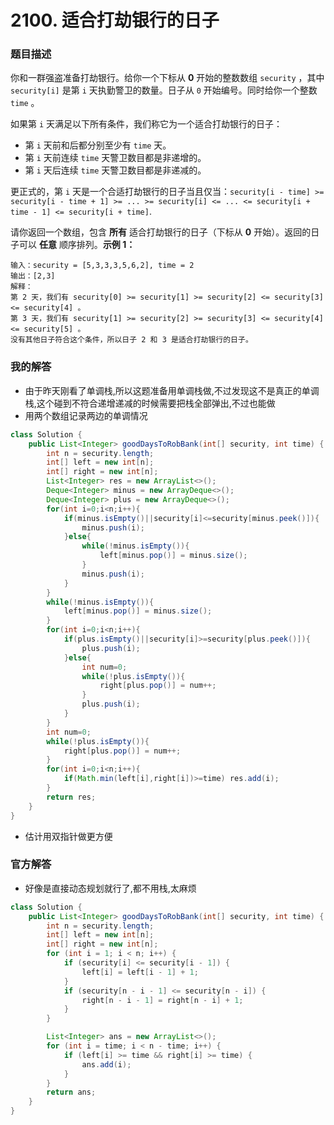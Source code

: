 # 2100. 适合打劫银行的日子

### 题目描述

你和一群强盗准备打劫银行。给你一个下标从 **0** 开始的整数数组 `security` ，其中 `security[i]` 是第 `i` 天执勤警卫的数量。日子从 `0` 开始编号。同时给你一个整数 `time` 。

如果第 `i` 天满足以下所有条件，我们称它为一个适合打劫银行的日子：

- 第 `i` 天前和后都分别至少有 `time` 天。
- 第 `i` 天前连续 `time` 天警卫数目都是非递增的。
- 第 `i` 天后连续 `time` 天警卫数目都是非递减的。

更正式的，第 `i` 天是一个合适打劫银行的日子当且仅当：`security[i - time] >= security[i - time + 1] >= ... >= security[i] <= ... <= security[i + time - 1] <= security[i + time]`.

请你返回一个数组，包含 **所有** 适合打劫银行的日子（下标从 **0** 开始）。返回的日子可以 **任意** 顺序排列。**示例 1：**

```
输入：security = [5,3,3,3,5,6,2], time = 2
输出：[2,3]
解释：
第 2 天，我们有 security[0] >= security[1] >= security[2] <= security[3] <= security[4] 。
第 3 天，我们有 security[1] >= security[2] >= security[3] <= security[4] <= security[5] 。
没有其他日子符合这个条件，所以日子 2 和 3 是适合打劫银行的日子。
```

### 我的解答

- 由于昨天刚看了单调栈,所以这题准备用单调栈做,不过发现这不是真正的单调栈,这个碰到不符合递增递减的时候需要把栈全部弹出,不过也能做
- 用两个数组记录两边的单调情况

```java
class Solution {
    public List<Integer> goodDaysToRobBank(int[] security, int time) {
        int n = security.length;
        int[] left = new int[n];
        int[] right = new int[n];
        List<Integer> res = new ArrayList<>();
        Deque<Integer> minus = new ArrayDeque<>();
        Deque<Integer> plus = new ArrayDeque<>();
        for(int i=0;i<n;i++){
            if(minus.isEmpty()||security[i]<=security[minus.peek()]){
                minus.push(i);
            }else{
                while(!minus.isEmpty()){
                    left[minus.pop()] = minus.size();
                }
                minus.push(i);
            }
        }
        while(!minus.isEmpty()){
            left[minus.pop()] = minus.size();
        }
        for(int i=0;i<n;i++){
            if(plus.isEmpty()||security[i]>=security[plus.peek()]){
                plus.push(i);
            }else{
                int num=0;
                while(!plus.isEmpty()){
                    right[plus.pop()] = num++;
                }
                plus.push(i);
            }
        }
        int num=0;
        while(!plus.isEmpty()){
            right[plus.pop()] = num++;
        }
        for(int i=0;i<n;i++){
            if(Math.min(left[i],right[i])>=time) res.add(i);
        }
        return res;
    }
}
```

- 估计用双指针做更方便

### 官方解答

- 好像是直接动态规划就行了,都不用栈,太麻烦

```java
class Solution {
    public List<Integer> goodDaysToRobBank(int[] security, int time) {
        int n = security.length;
        int[] left = new int[n];
        int[] right = new int[n];
        for (int i = 1; i < n; i++) {
            if (security[i] <= security[i - 1]) {
                left[i] = left[i - 1] + 1;
            }
            if (security[n - i - 1] <= security[n - i]) {
                right[n - i - 1] = right[n - i] + 1;
            }
        }

        List<Integer> ans = new ArrayList<>();
        for (int i = time; i < n - time; i++) {
            if (left[i] >= time && right[i] >= time) {
                ans.add(i);    
            }
        }
        return ans;
    }
}
```

